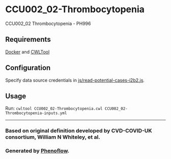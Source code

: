 # CCU002_02-Thrombocytopenia

CCU002_02 Thrombocytopenia - PH996

## Requirements

[Docker](https://docs.docker.com/install/) and [CWLTool](https://github.com/common-workflow-language/cwltool#install)

## Configuration

Specify data source credentials in [js/read-potential-cases-i2b2.js](js/read-potential-cases-i2b2.js).

## Usage

Run: `cwltool CCU002_02-Thrombocytopenia.cwl CCU002_02-Thrombocytopenia-inputs.yml`

***

### Based on original definition developed by CVD-COVID-UK consortium, William N Whiteley, et al.
### Generated by [Phenoflow](https://kclhi.org/phenoflow).

